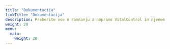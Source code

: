 ```yaml
---
title: "Dokumentacija"
linkTitle: "Dokumentacija"
description: Preberite vse o ravnanju z napravo VitalControl in njenem vzdrževanju.
weight: 20
menu:
  main:
    weight: 20
---
```

